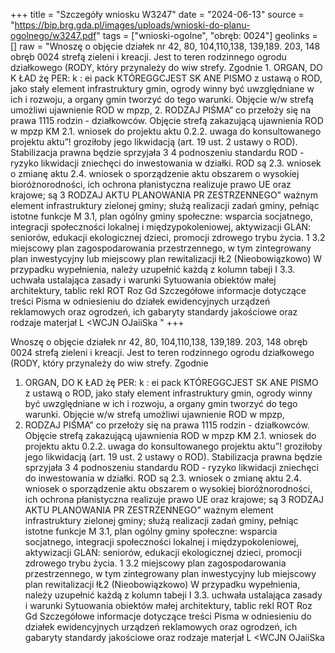 +++
title = "Szczegóły wniosku W3247"
date = "2024-06-13"
source = "https://bip.brg.gda.pl/images/uploads/wnioski-do-planu-ogolnego/w3247.pdf"
tags = ["wnioski-ogolne", "obręb: 0024"]
geolinks = []
raw = "Wnoszę o objęcie działek nr 42, 80, 104,110,138, 139,189. 203, 148 obręb 0024 strefą zieleni i kreacji. Jest to teren rodzinnego ogrodu działkowego (RODY, który przynależy do wiw strefy. Zgodnie 1. ORGAN, DO K ŁAD żę PER: k : ei pack  KTÓREGGCJEST SK ANE PISMO z ustawą o ROD, jako stały element infrastruktury gmin, ogrody winny być uwzględniane w ich i rozwoju, a organy gmin tworzyć do tego warunki. Objęcie w/w strefą umożliwi ujawnienie ROD w mpzp, 2. RODZAJ PIŚMA” co przełoży się na prawa 1115 rodzin - działkowców. Objęcie strefą zakazującą ujawnienia ROD w mpzp KM 2.1. wniosek do projektu aktu 0.2.2. uwaga do konsultowanego projektu aktu”! groziłoby jego likwidacją (art. 19 ust. 2 ustawy o ROD). Stabilizacja prawna będzie sprzyjała  3 4 podnoszeniu standardu ROD - ryzyko likwidacji zniechęci do inwestowania w działki. ROD są 2.3. wniosek o zmianę aktu  2.4. wniosek o sporządzenie aktu obszarem o wysokiej bioróżnorodności, ich ochrona płanistyczna realizuje prawo UE oraz krajowe; są 3 RODZAJ AKTU PLANOWANIA PR ZESTRZENNEGO” ważnym element infrastruktury zielonej gminy; służą realizacji zadań gminy, pełniąc istotne funkcje M 3.1, plan ogólny gminy społeczne: wsparcia socjatnego, integracji społeczności lokalnej i międzypokoleniowej, aktywizacji GLAN:  seniorów, edukacji ekologicznej dzieci, promocji zdrowego trybu życia. 1 3.2 miejscowy plan zagospodarowania przestrzennego, w tym zintegrowany plan inwestycyjny lub miejscowy plan rewitalizacji łŁ2 (Nieobowiązkowo) W przypadku wypełnienia, należy uzupełnić każdą z kolumn tabeji I 3.3. uchwała ustalająca zasady i warunki Sytuowania obiektów małej architektury, tablic rekl ROT Roz Gd Szczegółowe informacje dotyczące treści Pisma w odniesieniu do działek ewidencyjnych  urządzeń reklamowych oraz ogrodzeń, ich gabaryty standardy jakościowe oraz rodzaje materjał L <WCJN OJaiiSka  "
+++

Wnoszę o objęcie działek nr 42, 80, 104,110,138, 139,189. 203, 148 obręb 0024 strefą zieleni i
kreacji. Jest to teren rodzinnego ogrodu działkowego (RODY, który przynależy do wiw strefy. Zgodnie
1. ORGAN, DO K ŁAD żę PER: k :
ei pack  KTÓREGGCJEST SK ANE PISMO z ustawą o ROD, jako stały element infrastruktury gmin, ogrody winny być uwzględniane w ich
i rozwoju, a organy gmin tworzyć do tego warunki. Objęcie w/w strefą umożliwi ujawnienie ROD w mpzp,
2. RODZAJ PIŚMA” co przełoży się na prawa 1115 rodzin - działkowców. Objęcie strefą zakazującą ujawnienia ROD w mpzp
KM 2.1. wniosek do projektu aktu 0.2.2. uwaga do konsultowanego projektu aktu”! groziłoby jego likwidacją (art. 19 ust. 2 ustawy o ROD). Stabilizacja prawna będzie sprzyjała
 3 4 podnoszeniu standardu ROD - ryzyko likwidacji zniechęci do inwestowania w działki. ROD są
2.3. wniosek o zmianę aktu  2.4. wniosek o sporządzenie aktu obszarem o wysokiej bioróżnorodności, ich ochrona płanistyczna realizuje prawo UE oraz krajowe; są
3 RODZAJ AKTU PLANOWANIA PR ZESTRZENNEGO” ważnym element infrastruktury zielonej gminy; służą realizacji zadań gminy, pełniąc istotne funkcje
M 3.1, plan ogólny gminy społeczne: wsparcia socjatnego, integracji społeczności lokalnej i międzypokoleniowej, aktywizacji
GLAN:  seniorów, edukacji ekologicznej dzieci, promocji zdrowego trybu życia.
1 3.2 miejscowy plan zagospodarowania przestrzennego, w tym zintegrowany plan inwestycyjny lub
miejscowy plan rewitalizacji łŁ2 (Nieobowiązkowo) W przypadku wypełnienia, należy uzupełnić każdą z kolumn tabeji
I 3.3. uchwała ustalająca zasady i warunki Sytuowania obiektów małej architektury, tablic rekl ROT Roz Gd Szczegółowe informacje dotyczące treści Pisma w odniesieniu do działek ewidencyjnych
 urządzeń reklamowych oraz ogrodzeń, ich gabaryty standardy jakościowe oraz rodzaje materjał L <WCJN OJaiiSka  


